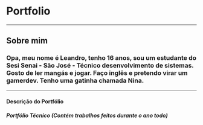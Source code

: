 # Portfolio
-----------------------------------------------------------------------------------------------------------
## Sobre mim
### Opa, meu nome é Leandro, tenho 16 anos, sou um estudante do Sesi Senai - São José - Técnico desenvolvimento de sistemas. Gosto de ler mangás e jogar. Faço inglês e pretendo virar um gamerdev. Tenho uma gatinha chamada Nina.
-----------------------------------------------------------------------------------------------------------
#### Descrição do Portfólio
##### Portfólio Técnico (Contém trabalhos feitos durante o ano todo)
